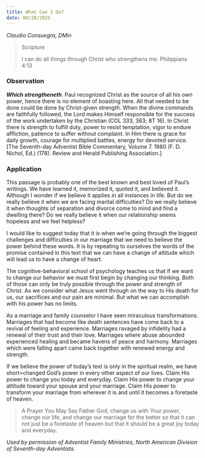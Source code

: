 ```yaml
---
title: What Can I Do?
date: 08/28/2025
---
```


_Claudio Consuegra, DMin_

> <p>Scripture</p>
> I can do all things through Christ who strengthens me. Philippians 4:13

### Observation

_**Which strengtheneth**_. Paul recognized Christ as the source of all his own power, hence there is no element of boasting here. All that needed to be done could be done by Christ-given strength. When the divine commands are faithfully followed, the Lord makes Himself responsible for the success of the work undertaken by the Christian (COL 333, 363; 8T 16). In Christ there is strength to fulfill duty, power to resist temptation, vigor to endure affliction, patience to suffer without complaint. In Him there is grace for daily growth, courage for multiplied battles, energy for devoted service. [The Seventh-day Adventist Bible Commentary, Volume 7. 1980 (F. D. Nichol, Ed.) (178). Review and Herald Publishing Association.]

### Application

This passage is probably one of the best known and best loved of Paul’s writings. We have learned it, memorized it, quoted it, and believed it. Although I wonder if we believe it applies in all instances in life. But do we really believe it when we are facing marital difficulties? Do we really believe it when thoughts of separation and divorce come to mind and find a dwelling there? Do we really believe it when our relationship seems hopeless and we feel helpless?

I would like to suggest today that it is when we’re going through the biggest challenges and difficulties in our marriage that we need to believe the power behind these words. It is by repeating to ourselves the words of the promise contained in this text that we can have a change of attitude which will lead us to have a change of heart.

The cognitive-behavioral school of psychology teaches us that if we want to change our behavior we must first begin by changing our thinking. Both of those can only be truly possible through the power and strength of Christ. As we consider what Jesus went through on the way to His death for us, our sacrifices and our pain are minimal. But what we can accomplish with his power has no limits.

As a marriage and family counselor I have seen miraculous transformations. Marriages that had become like death sentences have come back to a revival of feeling and experience. Marriages ravaged by infidelity had a renewal of their trust and their love. Marriages where abuse abounded experienced healing and became havens of peace and harmony. Marriages which were falling apart came back together with renewed energy and strength.

If we believe the power of today’s text is only in the spiritual realm, we have short=changed God’s power in every other aspect of our lives. Claim His power to change you today and everyday. Claim His power to change your attitude toward your spouse and your marriage. Claim His power to transform your marriage from wherever it is and until it becomes a foretaste of heaven.

> <callout>A Prayer You May Say</callout>
> Father God, change us with Your power, change our life, and change our marriage for the better so that it can not just be a foretaste of heaven but that it should be a great joy today and everyday.

_Used by permission of Adventist Family Ministries, North American Division of Seventh-day Adventists._